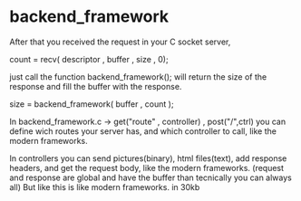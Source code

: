 # backend_framework

After that you received the request in your C socket server, 

count = recv( descriptor , buffer , size , 0);

just call the function backend_framework(); will return the size of the response and fill the buffer with the response.

size = backend_framework( buffer , count );


In backend_framework.c -> get("route" , controller) , post("/",ctrl) you can define wich routes your server has, and which controller to call, like the modern frameworks.

In controllers you can send pictures(binary), html files(text), add response headers, and get the request body, like the modern frameworks.
(request and response are global and have the buffer than tecnically you can always all)
But like this is like modern frameworks. in 30kb
